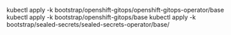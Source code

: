 kubectl apply -k bootstrap/openshift-gitops/openshift-gitops-operator/base
kubectl apply -k bootstrap/openshift-gitops/base
kubectl apply -k bootstrap/sealed-secrets/sealed-secrets-operator/base/

